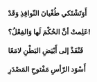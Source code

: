 ### أَوَتَشْتَكي طُغْيانَ النّوافِذِ وَقَدْ
### عَلِمتْ أنَّ الحُكْمَ لَها وَالفِعْلُ؟!

### فَنْفَذْ إلى أَبْيَضِ البَطْنِ لامَعًا
### أَسْوَد الرّأسِ مَفْتوحِ المَصْدَرِ
